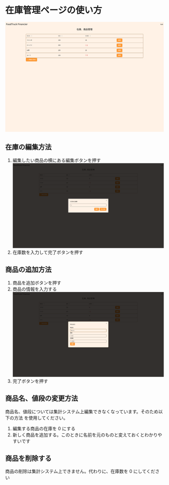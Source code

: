 # 在庫管理ページの使い方

![1](/src/public/register/stock/1.png)

## 在庫の編集方法

1. 編集したい商品の横にある編集ボタンを押す
   ![2](/src/public/register/stock/2.png)
2. 在庫数を入力して完了ボタンを押す

## 商品の追加方法

1. 商品を追加ボタンを押す
2. 商品の情報を入力する ![3](/src/public/register/stock/3.png)
3. 完了ボタンを押す

## 商品名、値段の変更方法

商品名、値段については集計システム上編集できなくなっています。そのため以下の方法
を使用してください。

1. 編集する商品の在庫を 0 にする
2. 新しく商品を追加する。このときに名前を元のものと変えておくとわかりやすいです

## 商品を削除する

商品の削除は集計システム上できません。代わりに、在庫数を 0 にしてください
